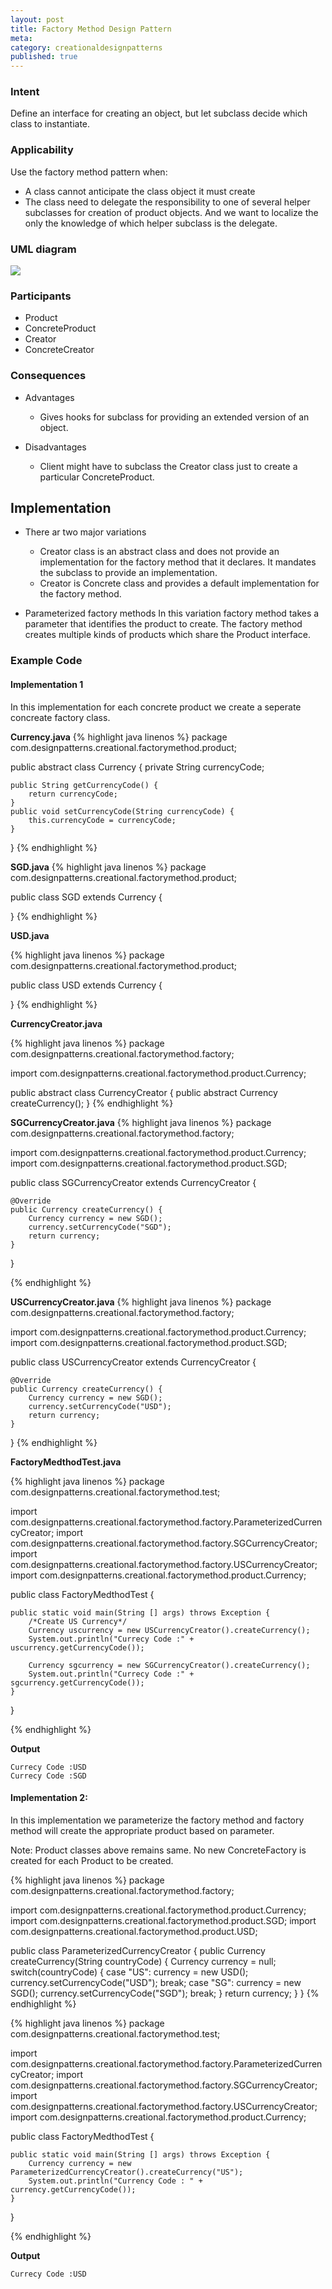 ```yaml
---
layout: post
title: Factory Method Design Pattern
meta: 
category: creationaldesignpatterns
published: true
---
```

### **Intent**
Define an interface for creating an object, but let subclass decide which class to instantiate.

### **Applicability**
Use the factory method pattern when:
* A class cannot anticipate the class object it must create
* The class need to delegate the responsibility to one of several helper subclasses for creation of product objects. And we want to localize the only the knowledge of which helper subclass is the delegate.

### **UML diagram**

<div class="col-md-12">
	<div class="col-md-6">	
		<img src="{{site.baseurl}}/resources/images/designpatterns/factory-method.jpg" class="content-image"/>
	</div>
</div>


### **Participants**
* Product
* ConcreteProduct
* Creator
* ConcreteCreator

### **Consequences**

* Advantages
	* Gives hooks for subclass for providing an extended version of an object.
	
* Disadvantages
	* Client might have to subclass the Creator class just to create a particular ConcreteProduct.

## **Implementation**
* There ar two major variations 
	* Creator class is an abstract class and does not provide an implementation for the factory method that it declares.  It mandates the subclass to provide an implementation.
	* Creator is Concrete class and provides a default implementation for the factory method.

* Parameterized factory methods
	In this variation factory method takes a parameter that identifies the product to create.  The factory method creates multiple kinds of products which share the Product interface.
	
### **Example Code**

#### **Implementation 1**
In this implementation for each concrete product we create a seperate concreate factory class.

**Currency.java**
{% highlight java linenos %}
package com.designpatterns.creational.factorymethod.product;

public abstract class Currency {
	private String currencyCode;

	public String getCurrencyCode() {
		return currencyCode;
	}
	public void setCurrencyCode(String currencyCode) {
		this.currencyCode = currencyCode;
	}
}
{% endhighlight %}

**SGD.java**
{% highlight java linenos %}
package com.designpatterns.creational.factorymethod.product;

public class SGD extends Currency {
	
}
{% endhighlight %}

**USD.java**

{% highlight java linenos %}
package com.designpatterns.creational.factorymethod.product;

public class USD extends Currency {
	
}
{% endhighlight %}

**CurrencyCreator.java**

{% highlight java linenos %}
package com.designpatterns.creational.factorymethod.factory;

import com.designpatterns.creational.factorymethod.product.Currency;

public abstract class CurrencyCreator {
	public abstract Currency createCurrency();
}
{% endhighlight %}

**SGCurrencyCreator.java**
{% highlight java linenos %}
package com.designpatterns.creational.factorymethod.factory;

import com.designpatterns.creational.factorymethod.product.Currency;
import com.designpatterns.creational.factorymethod.product.SGD;

public class SGCurrencyCreator extends CurrencyCreator {

	@Override
	public Currency createCurrency() {
		Currency currency = new SGD();
		currency.setCurrencyCode("SGD");
		return currency;		
	}

}

{% endhighlight %}

**USCurrencyCreator.java**
{% highlight java linenos %}
package com.designpatterns.creational.factorymethod.factory;

import com.designpatterns.creational.factorymethod.product.Currency;
import com.designpatterns.creational.factorymethod.product.SGD;

public class USCurrencyCreator extends CurrencyCreator {

	@Override
	public Currency createCurrency() {
		Currency currency = new SGD();
		currency.setCurrencyCode("USD");
		return currency;		
	}

}
{% endhighlight %}

**FactoryMedthodTest.java**

{% highlight java linenos %}
package com.designpatterns.creational.factorymethod.test;

import com.designpatterns.creational.factorymethod.factory.ParameterizedCurrencyCreator;
import com.designpatterns.creational.factorymethod.factory.SGCurrencyCreator;
import com.designpatterns.creational.factorymethod.factory.USCurrencyCreator;
import com.designpatterns.creational.factorymethod.product.Currency;

public class FactoryMedthodTest {

	public static void main(String [] args) throws Exception {
		/*Create US Currency*/
		Currency uscurrency = new USCurrencyCreator().createCurrency();
		System.out.println("Currecy Code :" + uscurrency.getCurrencyCode());
		
		Currency sgcurrency = new SGCurrencyCreator().createCurrency();
		System.out.println("Currecy Code :" + sgcurrency.getCurrencyCode());
	}
}

{% endhighlight %}

**Output**

	Currecy Code :USD 
	Currecy Code :SGD


#### **Implementation 2:**

In this implementation we parameterize the factory method and factory method will create the appropriate product based on parameter.

Note: Product classes above remains same.  No new ConcreteFactory is created for each Product to be created.

{% highlight java linenos %}
package com.designpatterns.creational.factorymethod.factory;

import com.designpatterns.creational.factorymethod.product.Currency;
import com.designpatterns.creational.factorymethod.product.SGD;
import com.designpatterns.creational.factorymethod.product.USD;

public class ParameterizedCurrencyCreator {
	public Currency createCurrency(String countryCode) {
		Currency currency = null;
		switch(countryCode) {
		case "US": 
			currency = new USD();
			currency.setCurrencyCode("USD");
			break;
		case "SG": 
			currency = new SGD();
			currency.setCurrencyCode("SGD");
			break;
		}
		return currency;
	}
}
{% endhighlight %}

{% highlight java linenos %}
package com.designpatterns.creational.factorymethod.test;

import com.designpatterns.creational.factorymethod.factory.ParameterizedCurrencyCreator;
import com.designpatterns.creational.factorymethod.factory.SGCurrencyCreator;
import com.designpatterns.creational.factorymethod.factory.USCurrencyCreator;
import com.designpatterns.creational.factorymethod.product.Currency;

public class FactoryMedthodTest {

	public static void main(String [] args) throws Exception {		
		Currency currency = new ParameterizedCurrencyCreator().createCurrency("US");
		System.out.println("Currency Code : " + currency.getCurrencyCode());
	}
}

{% endhighlight %}

**Output**

	Currecy Code :USD
